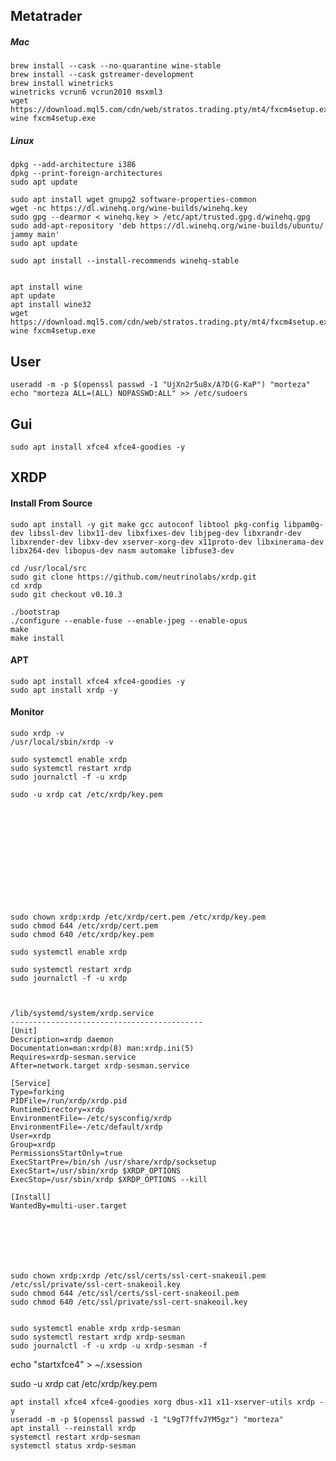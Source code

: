 <!---------------------------------------[Metatrader]-->
## Metatrader 

##### Mac 
    brew install --cask --no-quarantine wine-stable
    brew install --cask gstreamer-development
    brew install winetricks
    winetricks vcrun6 vcrun2010 msxml3
	wget https://download.mql5.com/cdn/web/stratos.trading.pty/mt4/fxcm4setup.exe
	wine fxcm4setup.exe

##### Linux
    dpkg --add-architecture i386
    dpkg --print-foreign-architectures
    sudo apt update
    
    sudo apt install wget gnupg2 software-properties-common
    wget -nc https://dl.winehq.org/wine-builds/winehq.key
    sudo gpg --dearmor < winehq.key > /etc/apt/trusted.gpg.d/winehq.gpg
    sudo add-apt-repository 'deb https://dl.winehq.org/wine-builds/ubuntu/ jammy main'
    sudo apt update

    sudo apt install --install-recommends winehq-stable


    apt install wine
    apt update
    apt install wine32
    wget https://download.mql5.com/cdn/web/stratos.trading.pty/mt4/fxcm4setup.exe
    wine fxcm4setup.exe

<!---------------------------------------[User]-->
## User
    useradd -m -p $(openssl passwd -1 "UjXn2r5u8x/A?D(G-KaP") "morteza"
    echo "morteza ALL=(ALL) NOPASSWD:ALL" >> /etc/sudoers

<!---------------------------------------[GUI]-->
## Gui
    sudo apt install xfce4 xfce4-goodies -y

<!---------------------------------------[XRDP]-->
## XRDP

#### Install From Source
    sudo apt install -y git make gcc autoconf libtool pkg-config libpam0g-dev libssl-dev libx11-dev libxfixes-dev libjpeg-dev libxrandr-dev libxrender-dev libxv-dev xserver-xorg-dev x11proto-dev libxinerama-dev libx264-dev libopus-dev nasm automake libfuse3-dev

    cd /usr/local/src
    sudo git clone https://github.com/neutrinolabs/xrdp.git
    cd xrdp
    sudo git checkout v0.10.3

    ./bootstrap
    ./configure --enable-fuse --enable-jpeg --enable-opus
    make
    make install

#### APT
    sudo apt install xfce4 xfce4-goodies -y
    sudo apt install xrdp -y

#### Monitor
    sudo xrdp -v
    /usr/local/sbin/xrdp -v

    sudo systemctl enable xrdp
    sudo systemctl restart xrdp
    sudo journalctl -f -u xrdp 

    sudo -u xrdp cat /etc/xrdp/key.pem













    sudo chown xrdp:xrdp /etc/xrdp/cert.pem /etc/xrdp/key.pem
    sudo chmod 644 /etc/xrdp/cert.pem
    sudo chmod 640 /etc/xrdp/key.pem

    sudo systemctl enable xrdp

    sudo systemctl restart xrdp
    sudo journalctl -f -u xrdp 



    /lib/systemd/system/xrdp.service
    -------------------------------------------
    [Unit]
    Description=xrdp daemon
    Documentation=man:xrdp(8) man:xrdp.ini(5)
    Requires=xrdp-sesman.service
    After=network.target xrdp-sesman.service

    [Service]
    Type=forking
    PIDFile=/run/xrdp/xrdp.pid
    RuntimeDirectory=xrdp
    EnvironmentFile=-/etc/sysconfig/xrdp
    EnvironmentFile=-/etc/default/xrdp
    User=xrdp
    Group=xrdp
    PermissionsStartOnly=true
    ExecStartPre=/bin/sh /usr/share/xrdp/socksetup
    ExecStart=/usr/sbin/xrdp $XRDP_OPTIONS
    ExecStop=/usr/sbin/xrdp $XRDP_OPTIONS --kill

    [Install]
    WantedBy=multi-user.target







    sudo chown xrdp:xrdp /etc/ssl/certs/ssl-cert-snakeoil.pem /etc/ssl/private/ssl-cert-snakeoil.key
    sudo chmod 644 /etc/ssl/certs/ssl-cert-snakeoil.pem
    sudo chmod 640 /etc/ssl/private/ssl-cert-snakeoil.key


    sudo systemctl enable xrdp xrdp-sesman
    sudo systemctl restart xrdp xrdp-sesman
    sudo journalctl -f -u xrdp -u xrdp-sesman -f



echo "startxfce4" > ~/.xsession


sudo -u xrdp cat /etc/xrdp/key.pem



    apt install xfce4 xfce4-goodies xorg dbus-x11 x11-xserver-utils xrdp -y
    useradd -m -p $(openssl passwd -1 "L9gT7ffvJYM5gz") "morteza"
    apt install --reinstall xrdp
    systemctl restart xrdp-sesman
    systemctl status xrdp-sesman
   